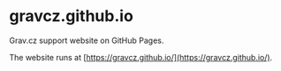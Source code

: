 # gravcz.github.io

Grav.cz support website on GitHub Pages.

The website runs at [https://gravcz.github.io/](https://gravcz.github.io/).
